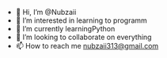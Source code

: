 - 👋 Hi, I’m @Nubzaii
- 👀 I’m interested in learning to programm
- 🌱 I’m currently learningPython
- 💞️ I’m looking to collaborate on everything 
- 📫 How to reach me nubzaii313@gmail.com

<!---
Nubzaii/Nubzaii is a ✨ special ✨ repository because its `README.md` (this file) appears on your GitHub profile.
You can click the Preview link to take a look at your changes.
--->
